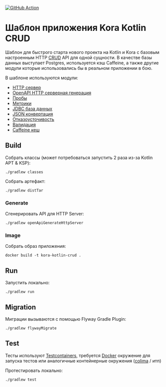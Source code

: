 [![GitHub Action](https://github.com/kora-projects/kora-kotlin-crud-template/workflows/Build%20Master/badge.svg)](https://github.com/kora-projects/kora-kotlin-crud-template/actions?query=workflow%3A%22Build%20Master%22++)

# Шаблон приложения Kora Kotlin CRUD

Шаблон для быстрого старта нового проекта на Kotlin и Kora с базовым настроенным HTTP [CRUD](https://github.com/swagger-api/swagger-petstore) API для одной сущности.
В качестве базы данных выступает Postgres, используется кэш Caffeine,
а также другие модули которые использовались бы в реальном приложении в бою.

В шаблоне используются модули:
- [HTTP сервер](https://kora-projects.github.io/kora-docs/ru/documentation/http-server/)
- [OpenAPI HTTP серверная генерация](https://kora-projects.github.io/kora-docs/ru/documentation/openapi-codegen/)
- [Пробы](https://kora-projects.github.io/kora-docs/ru/documentation/probes/)
- [Метрики](https://kora-projects.github.io/kora-docs/ru/documentation/metrics/)
- [JDBC база данных](https://kora-projects.github.io/kora-docs/ru/documentation/database-jdbc/)
- [JSON конвертация](https://kora-projects.github.io/kora-docs/ru/documentation/json/)
- [Отказоусточивость](https://kora-projects.github.io/kora-docs/ru/documentation/resilient/)
- [Валидация](https://kora-projects.github.io/kora-docs/ru/documentation/validation/)
- [Caffeine кеш](https://kora-projects.github.io/kora-docs/ru/documentation/cache/#caffeine)

## Build

Собрать классы (может потребоваться запустить 2 раза из-за Kotlin APT & KSP):

```shell
./gradlew classes
```

Собрать артефакт:

```shell
./gradlew distTar
```

### Generate

Сгенерировать API для HTTP Server:
```shell
./gradlew openApiGenerateHttpServer
```

### Image

Собрать образ приложения:
```shell
docker build -t kora-kotlin-crud .
```

## Run

Запустить локально:
```shell
./gradlew run
```

## Migration

Миграции вызываются с помощью Flyway Gradle Plugin:
```shell
./gradlew flywayMigrate
```

## Test

Тесты используют [Testcontainers](https://java.testcontainers.org/), требуется [Docker](https://docs.docker.com/engine/install/) окружение для запуска тестов или аналогичные контейнерные окружения ([colima](https://github.com/abiosoft/colima) / итп)

Протестировать локально:
```shell
./gradlew test
```
